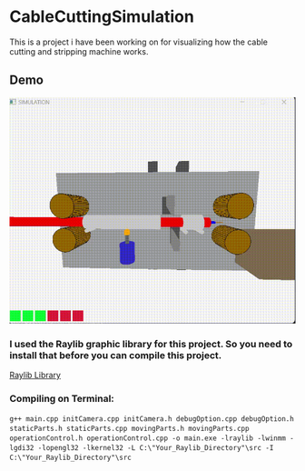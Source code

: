 # CableCuttingSimulation
This is a project i have been working on for visualizing how the cable cutting and stripping machine works.
## Demo
![](thingy.gif)

### I used the Raylib graphic library for this project. So you need to install that before you can compile this project.
[Raylib Library](https://github.com/raysan5/raylib)

### Compiling on Terminal:
``` g++ main.cpp initCamera.cpp initCamera.h debugOption.cpp debugOption.h staticParts.h staticParts.cpp movingParts.h movingParts.cpp operationControl.h operationControl.cpp -o main.exe -lraylib -lwinmm -lgdi32 -lopengl32 -lkernel32 -L C:\"Your_Raylib_Directory"\src -I C:\"Your_Raylib_Directory"\src ```
